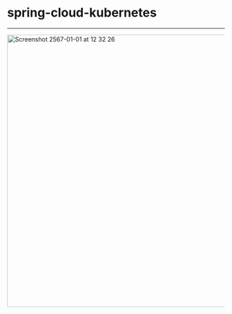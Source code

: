 # spring-cloud-kubernetes


-----
<img width="630" alt="Screenshot 2567-01-01 at 12 32 26" src="https://github.com/SandeepNainala/spring-cloud-kubernetes/assets/43548729/142ee281-8b4f-4ec9-84dd-67fc9fdbd2f1">
